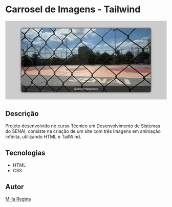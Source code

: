 ﻿# Carrosel de Imagens - Tailwind

![](./img/principal.png)

## Descrição

Projeto desenvolvido no curso Técnico em Desenvolvimento de Sistemas do SENAI, consiste na criação de um site com três imagens em animação infinita, utilizando HTML e TailWind.

## Tecnologias

* HTML
* CSS

## Autor

[Milla Regina](https://www.linkedin.com/in/milla-regina-468020206)
